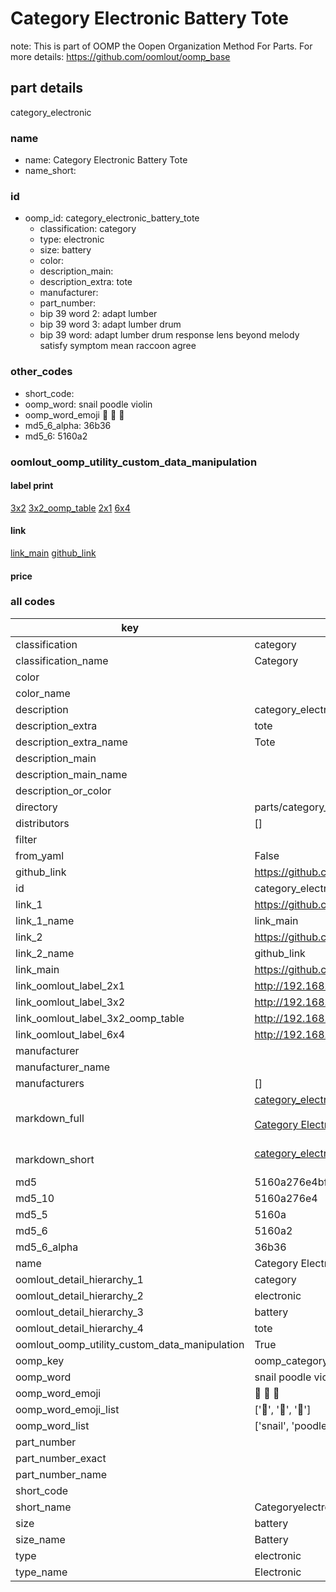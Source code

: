 # Category Electronic Battery Tote  

note: This is part of OOMP the Oopen Organization Method For Parts. For more details: https://github.com/oomlout/oomp_base

##  part details



category_electronic

### name
* name: Category Electronic Battery Tote
* name_short: 
### id
* oomp_id: category_electronic_battery_tote
  * classification: category
  * type: electronic
  * size: battery
  * color: 
  * description_main: 
  * description_extra: tote
  * manufacturer: 
  * part_number: 
  * bip 39 word 2: adapt lumber
  * bip 39 word 3: adapt lumber drum
  * bip 39 word: adapt lumber drum response lens beyond melody satisfy symptom mean raccoon agree

### other_codes
* short_code: 
* oomp_word: snail poodle violin
* oomp_word_emoji :snail: :poodle: :violin:
* md5_6_alpha: 36b36
* md5_6: 5160a2






### oomlout_oomp_utility_custom_data_manipulation
#### label print
[3x2](http://192.168.1.245:1112/?label=oomp%2036b36)
[3x2_oomp_table](http://192.168.1.107:1112/?label=oomp%2036b36)
[2x1](http://192.168.1.242:1112/?label=oomp%2036b36)
[6x4](http://192.168.1.55:1112/?label=oomp%2036b36)    

#### link

[link_main](https://github.com/oomlout/oomlout_oomp_current_version_messy/tree/main/parts/category_electronic_battery_tote) [github_link](https://github.com/oomlout/oomlout_oomp_part_src/tree/main/parts/category_electronic_battery_tote)                             

#### price







### all codes 
| key | value |  
| --- | --- |  
| classification | category |  
| classification_name | Category |  
| color |  |  
| color_name |  |  
| description | category_electronic |  
| description_extra | tote |  
| description_extra_name | Tote |  
| description_main |  |  
| description_main_name |  |  
| description_or_color |   |  
| directory | parts/category_electronic_battery_tote |  
| distributors | [] |  
| filter |  |  
| from_yaml | False |  
| github_link | https://github.com/oomlout/oomlout_oomp_part_src/tree/main/parts/category_electronic_battery_tote |  
| id | category_electronic_battery_tote |  
| link_1 | https://github.com/oomlout/oomlout_oomp_current_version_messy/tree/main/parts/category_electronic_battery_tote |  
| link_1_name | link_main |  
| link_2 | https://github.com/oomlout/oomlout_oomp_part_src/tree/main/parts/category_electronic_battery_tote |  
| link_2_name | github_link |  
| link_main | https://github.com/oomlout/oomlout_oomp_current_version_messy/tree/main/parts/category_electronic_battery_tote |  
| link_oomlout_label_2x1 | http://192.168.1.242:1112/?label=oomp%2036b36 |  
| link_oomlout_label_3x2 | http://192.168.1.245:1112/?label=oomp%2036b36 |  
| link_oomlout_label_3x2_oomp_table | http://192.168.1.107:1112/?label=oomp%2036b36 |  
| link_oomlout_label_6x4 | http://192.168.1.55:1112/?label=oomp%2036b36 |  
| manufacturer |  |  
| manufacturer_name |  |  
| manufacturers | [] |  
| markdown_full | [category_electronic_battery_tote](https://github.com/oomlout/oomlout_oomp_current_version_messy/tree/main/parts/category_electronic_battery_tote)<br>[](https://github.com/oomlout/oomlout_oomp_current_version_messy/tree/main/parts/category_electronic_battery_tote)<br>[Category Electronic Battery Tote](https://github.com/oomlout/oomlout_oomp_current_version_messy/tree/main/parts/category_electronic_battery_tote)<br><br> |  
| markdown_short | [category_electronic_battery_tote](https://github.com/oomlout/oomlout_oomp_current_version_messy/tree/main/parts/category_electronic_battery_tote)<br><br> |  
| md5 | 5160a276e4bf515057401b7a87213818 |  
| md5_10 | 5160a276e4 |  
| md5_5 | 5160a |  
| md5_6 | 5160a2 |  
| md5_6_alpha | 36b36 |  
| name | Category Electronic Battery Tote |  
| oomlout_detail_hierarchy_1 | category |  
| oomlout_detail_hierarchy_2 | electronic |  
| oomlout_detail_hierarchy_3 | battery |  
| oomlout_detail_hierarchy_4 | tote |  
| oomlout_oomp_utility_custom_data_manipulation | True |  
| oomp_key | oomp_category_electronic_battery_tote |  
| oomp_word | snail poodle violin |  
| oomp_word_emoji | :snail: :poodle: :violin: |  
| oomp_word_emoji_list | [':snail:', ':poodle:', ':violin:'] |  
| oomp_word_list | ['snail', 'poodle', 'violin'] |  
| part_number |  |  
| part_number_exact |  |  
| part_number_name |  |  
| short_code |  |  
| short_name | Categoryelectronic |  
| size | battery |  
| size_name | Battery |  
| type | electronic |  
| type_name | Electronic |  
